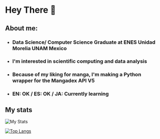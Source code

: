 # Hey There 👋

## About me:

* ### Data Science/ Computer Science Graduate at ENES Unidad Morelia UNAM Mexico
* ### I'm interested in scientific computing and data analysis
* ### Because of my liking for manga, I'm making a Python wrapper for the Mangadex API V5
* ### EN: OK / ES: OK / JA: Currently learning

## My stats
![My Stats](https://github-readme-stats.vercel.app/api?username=EMACC99&theme=dracula&show_icons=true)

[![Top Langs](https://github-readme-stats.vercel.app/api/top-langs/?username=EMACC99&layout=compact&theme=dracula&show_icons=true)](https://github.com/EMACC99)

### 
